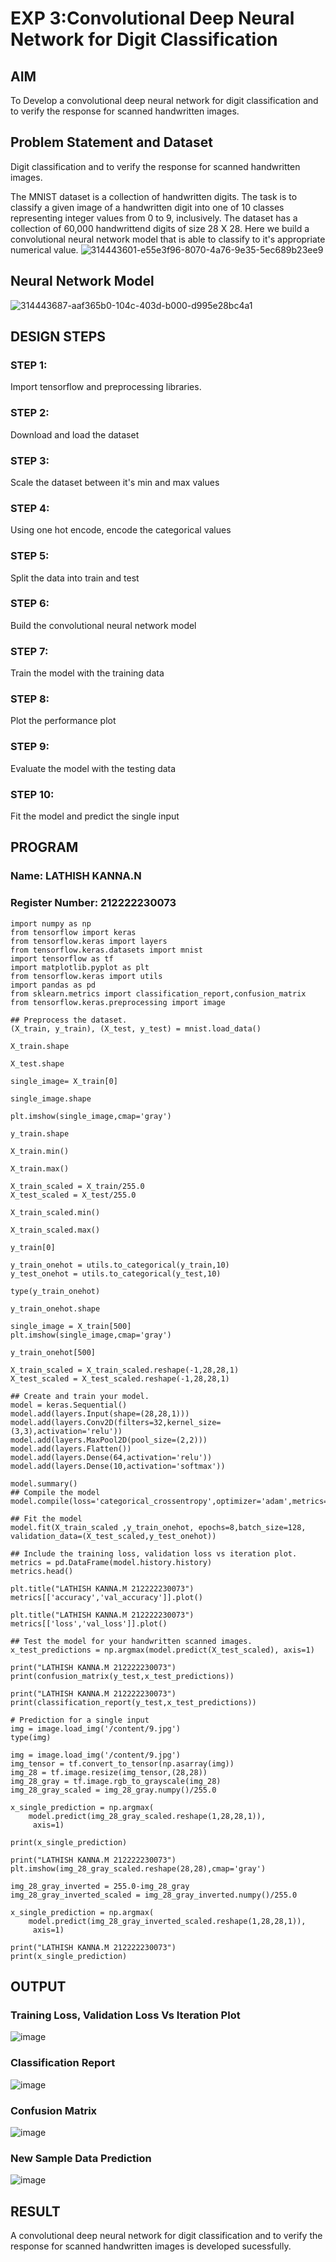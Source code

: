 # EXP 3:Convolutional Deep Neural Network for Digit Classification

## AIM
To Develop a convolutional deep neural network for digit classification and to verify the response for scanned handwritten images.

## Problem Statement and Dataset
Digit classification and to verify the response for scanned handwritten images.

The MNIST dataset is a collection of handwritten digits. The task is to classify a given image of a handwritten digit into one of 10 classes representing integer values from 0 to 9, inclusively. The dataset has a collection of 60,000 handwrittend digits of size 28 X 28. Here we build a convolutional neural network model that is able to classify to it's appropriate numerical value.
![314443601-e55e3f96-8070-4a76-9e35-5ec689b23ee9](https://github.com/Afsarjumail/mnist-classification/assets/118343395/93bf33a6-cfe9-4eb7-b235-0554663d5992)


## Neural Network Model
![314443687-aaf365b0-104c-403d-b000-d995e28bc4a1](https://github.com/Afsarjumail/mnist-classification/assets/118343395/7c45c217-fc67-408e-bbb9-17fa170c8579)

## DESIGN STEPS

### STEP 1:
Import tensorflow and preprocessing libraries.
### STEP 2:
Download and load the dataset
### STEP 3:
Scale the dataset between it's min and max values
### STEP 4:
Using one hot encode, encode the categorical values
### STEP 5:
Split the data into train and test
### STEP 6:
Build the convolutional neural network model
### STEP 7:
Train the model with the training data
### STEP 8:
Plot the performance plot
### STEP 9:
Evaluate the model with the testing data
### STEP 10:
Fit the model and predict the single input

## PROGRAM
### Name: LATHISH KANNA.N
### Register Number: 212222230073
```
import numpy as np
from tensorflow import keras
from tensorflow.keras import layers
from tensorflow.keras.datasets import mnist
import tensorflow as tf
import matplotlib.pyplot as plt
from tensorflow.keras import utils
import pandas as pd
from sklearn.metrics import classification_report,confusion_matrix
from tensorflow.keras.preprocessing import image
```
```
## Preprocess the dataset.
(X_train, y_train), (X_test, y_test) = mnist.load_data()

X_train.shape

X_test.shape

single_image= X_train[0]

single_image.shape

plt.imshow(single_image,cmap='gray')

y_train.shape

X_train.min()

X_train.max()

X_train_scaled = X_train/255.0
X_test_scaled = X_test/255.0

X_train_scaled.min()

X_train_scaled.max()

y_train[0]

y_train_onehot = utils.to_categorical(y_train,10)
y_test_onehot = utils.to_categorical(y_test,10)

type(y_train_onehot)

y_train_onehot.shape

single_image = X_train[500]
plt.imshow(single_image,cmap='gray')

y_train_onehot[500]

X_train_scaled = X_train_scaled.reshape(-1,28,28,1)
X_test_scaled = X_test_scaled.reshape(-1,28,28,1)
```
```
## Create and train your model.
model = keras.Sequential()
model.add(layers.Input(shape=(28,28,1)))
model.add(layers.Conv2D(filters=32,kernel_size=(3,3),activation='relu'))
model.add(layers.MaxPool2D(pool_size=(2,2)))
model.add(layers.Flatten())
model.add(layers.Dense(64,activation='relu'))
model.add(layers.Dense(10,activation='softmax'))

model.summary()
## Compile the model
model.compile(loss='categorical_crossentropy',optimizer='adam',metrics='accuracy')
```
```
## Fit the model
model.fit(X_train_scaled ,y_train_onehot, epochs=8,batch_size=128, validation_data=(X_test_scaled,y_test_onehot))

## Include the training loss, validation loss vs iteration plot.
metrics = pd.DataFrame(model.history.history)
metrics.head()

plt.title("LATHISH KANNA.M 212222230073")
metrics[['accuracy','val_accuracy']].plot()

plt.title("LATHISH KANNA.M 212222230073")
metrics[['loss','val_loss']].plot()
```
```
## Test the model for your handwritten scanned images.
x_test_predictions = np.argmax(model.predict(X_test_scaled), axis=1)

print("LATHISH KANNA.M 212222230073")
print(confusion_matrix(y_test,x_test_predictions))

print("LATHISH KANNA.M 212222230073")
print(classification_report(y_test,x_test_predictions))
```
```
# Prediction for a single input
img = image.load_img('/content/9.jpg')
type(img)

img = image.load_img('/content/9.jpg')
img_tensor = tf.convert_to_tensor(np.asarray(img))
img_28 = tf.image.resize(img_tensor,(28,28))
img_28_gray = tf.image.rgb_to_grayscale(img_28)
img_28_gray_scaled = img_28_gray.numpy()/255.0

x_single_prediction = np.argmax(
    model.predict(img_28_gray_scaled.reshape(1,28,28,1)),
     axis=1)

print(x_single_prediction)

print("LATHISH KANNA.M 212222230073")
plt.imshow(img_28_gray_scaled.reshape(28,28),cmap='gray')

img_28_gray_inverted = 255.0-img_28_gray
img_28_gray_inverted_scaled = img_28_gray_inverted.numpy()/255.0

x_single_prediction = np.argmax(
    model.predict(img_28_gray_inverted_scaled.reshape(1,28,28,1)),
     axis=1)

print("LATHISH KANNA.M 212222230073")
print(x_single_prediction)
```



## OUTPUT

### Training Loss, Validation Loss Vs Iteration Plot

![image](https://github.com/lathishlathish/mnist-classification/assets/120359170/28487066-1392-4c75-bf88-b4e393e1bc1d)



### Classification Report

![image](https://github.com/lathishlathish/mnist-classification/assets/120359170/aa24fa92-a1c3-44a4-b601-4d8f4bfb1c59)


### Confusion Matrix

![image](https://github.com/lathishlathish/mnist-classification/assets/120359170/c0f3814a-e7d6-4b57-b266-da707c7f7ae2)


### New Sample Data Prediction

![image](https://github.com/lathishlathish/mnist-classification/assets/120359170/0e4d6819-4dd5-4ccd-88e9-b8799359b22e)



## RESULT
A convolutional deep neural network for digit classification and to verify the response for scanned handwritten images is developed sucessfully.

